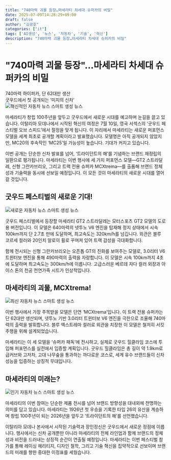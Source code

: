 ```yaml
---
title: "740마력 괴물 등장…마세라티 차세대 슈퍼카의 비밀"
date: 2025-07-09T14:28:29+09:00
draft: false
author: "김광호"
categories: ["it"]
tags: ['AI생성', '뉴스', '자동차', '기술', '혁신']
description: "740마력 괴물 등장…마세라티 차세대 슈퍼카의 비밀"
---
```


<h1>"740마력 괴물 등장"…마세라티 차세대 슈퍼카의 비밀</h1>

<div class='vertical-bar-text'>740마력 하이퍼카, 단 62대만 생산<br>굿우드에서 첫 공개되는 ‘미지의 신차’</div><img src="https://imagedelivery.net/BhPWbivJAhTvor9c-8lV2w/스마트-뉴스-기사_01_Maserati-GranCabrio-1024x572/public" alt="혁신적인 자동차 뉴스 스마트 생성 뉴스"/><p>마세라티가 창립 100주년을 앞두고 굿우드에서 새로운 시대를 예고하며 눈길을 끌고 있습니다. 이탈리아 모데나에서 시작된 혁신의 여정은 7월 10일, 영국 서섹스의 ‘굿우드 페스티벌 오브 스피드’에서 절정을 맞게 됩니다. 이 자리에서 마세라티는 새로운 퍼포먼스 모델을 세계 최초로 공개할 계획이라고 발표했습니다. 모델명은 아직 공개되지 않았지만, MC20의 후속작인 ‘MC25’일 가능성이 높습니다. 기대가 커지고 있습니다.</p><p>이번 공개는 단순한 신차 발표를 넘어, ‘트라이던트의 해’를 기념하는 브랜드 재정립의 일환으로 평가됩니다. 마세라티는 이번 행사에 세 가지 퍼포먼스 모델—GT2 스트라달레, 신형 그란카브리오, 그리고 트랙 전용 슈퍼카 MCXtrema—를 출품해 브랜드 정체성과 기술력을 동시에 선보일 예정입니다. 이 모든 것이 마세라티의 새로운 시대를 열어갈 것입니다.</p><h2>굿우드 페스티벌의 새로운 기대!</h2><img src="https://imagedelivery.net/BhPWbivJAhTvor9c-8lV2w/스마트-뉴스-기사_02_Maserati-GT2-Stradale-1-768x440/public" alt="새로운 자동차 뉴스 스마트 생성 뉴스"/><p>굿우드 페스티벌에서 등장할 마세라티 GT2 스트라달레는 모터스포츠 GT2 모델의 도로용 버전입니다. 이 모델은 640마력의 넷투노 V6 엔진을 탑재해 정지 상태에서 시속 100km까지 단 2.7초 만에 도달하며, 최고속도는 320km/h를 넘깁니다. 외관은 블루 코르세 컬러와 20인치 알로이 휠로 꾸며져 있어 트랙 감성을 극대화합니다.</p><p>함께 전시되는 신형 그란카브리오는 오픈톱 GT의 진화를 보여주는 모델로, 3.0리터 V6 트윈터보 엔진을 통해 490마력의 출력을 자랑합니다. 이 모델은 시속 100km까지 4초에 도달하며 최고속도는 300km/h에 이릅니다. 고급스러운 베르데 자다 컬러 외장과 아이스 톤의 천공 천연가죽 시트가 인상적입니다.</p><h2>마세라티의 괴물, MCXtrema!</h2><img src="https://imagedelivery.net/BhPWbivJAhTvor9c-8lV2w/스마트-뉴스-기사_03_Maserati-GT2-Stradale-1024x802/public" alt="최신 자동차 뉴스 스마트 생성 뉴스"/><p>이번 행사에서 가장 주목받을 모델은 단연 ‘MCXtrema’입니다. 이 트랙 전용 슈퍼카는 단 62대만 생산되며, 넷투노 기반 3.0리터 트윈터보 V6 엔진을 극한으로 조율해 740마력의 출력을 발휘합니다. 블루 엑스트레마 컬러로 외관을 치장한 이 모델은 철저히 서킷 주행을 위해 설계되었습니다.</p><p>마세라티는 이 세 모델을 ‘슈퍼카 패독’에 전시하고, 실제로 굿우드 힐클라임 코스에 투입해 퍼포먼스를 실전에서 입증할 계획입니다. 굿우드 힐클라임은 총 길이 약 1.9km로 급커브와 고저차, 고대 나무숲을 통과하는 까다로운 코스로, 세계 유수 브랜드들이 신차 성능을 입증하는 상징적 무대입니다.</p><h2>마세라티의 미래는?</h2><img src="https://imagedelivery.net/BhPWbivJAhTvor9c-8lV2w/스마트-뉴스-기사_04_Maserati-MCXtrema-768x678/public" alt="인기 자동차 뉴스 스마트 생성 뉴스"/><p>마세라티의 이번 참여는 단순한 제품 전시를 넘어 브랜드 방향성을 대내외에 천명하는 의미를 담고 있습니다. 마세라티는 1926년 첫 우승을 기록한 타입 26의 유산을 계승하며 창립 100주년이 되는 2026년을 앞두고 ‘트라이던트의 해’를 선언했습니다.</p><p>이탈리아 모데나 본사에서 시작된 기술력과 장인정신은 굿우드에서 새로운 정점에 이릅니다. 행사에서는 신차 공개뿐만 아니라 마세라티의 전체 라인업과 함께 브랜드의 정체성과 비전을 드러내는 상징적 순간이 연출될 예정입니다. 마세라티는 이번 페스티벌 참가를 통해 레이싱 헤리티지, 디자인 철학, 그리고 기술 혁신을 집약적으로 선보이며 브랜드의 미래를 향한 중대한 이정표를 세웠습니다.</p>